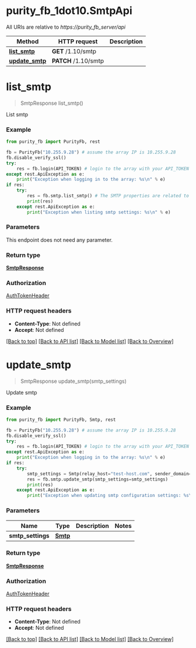 # purity_fb_1dot10.SmtpApi

All URIs are relative to *https://purity_fb_server/api*

Method | HTTP request | Description
------------- | ------------- | -------------
[**list_smtp**](SmtpApi.md#list_smtp) | **GET** /1.10/smtp | 
[**update_smtp**](SmtpApi.md#update_smtp) | **PATCH** /1.10/smtp | 


# **list_smtp**
> SmtpResponse list_smtp()



List smtp

### Example 
```python
from purity_fb import PurityFb, rest

fb = PurityFb("10.255.9.28") # assume the array IP is 10.255.9.28
fb.disable_verify_ssl()
try:
    res = fb.login(API_TOKEN) # login to the array with your API_TOKEN
except rest.ApiException as e:
    print("Exception when logging in to the array: %s\n" % e)
if res:
    try:
        res = fb.smtp.list_smtp() # The SMTP properties are related to alert routing
        print(res)
    except rest.ApiException as e:
        print("Exception when listing smtp settings: %s\n" % e)
```

### Parameters
This endpoint does not need any parameter.

### Return type

[**SmtpResponse**](SmtpResponse.md)

### Authorization

[AuthTokenHeader](index.md#AuthTokenHeader)

### HTTP request headers

 - **Content-Type**: Not defined
 - **Accept**: Not defined

[[Back to top]](#) [[Back to API list]](index.md#endpoint-properties) [[Back to Model list]](index.md#documentation-for-models) [[Back to Overview]](index.md)

# **update_smtp**
> SmtpResponse update_smtp(smtp_settings)



Update smtp

### Example 
```python
from purity_fb import PurityFb, Smtp, rest

fb = PurityFb("10.255.9.28") # assume the array IP is 10.255.9.28
fb.disable_verify_ssl()
try:
    res = fb.login(API_TOKEN) # login to the array with your API_TOKEN
except rest.ApiException as e:
    print("Exception when logging in to the array: %s\n" % e)
if res:
    try:
        smtp_settings = Smtp(relay_host="test-host.com", sender_domain="purestorage.com")
        res = fb.smtp.update_smtp(smtp_settings=smtp_settings)
        print(res)
    except rest.ApiException as e:
        print("Exception when updating smtp configuration settings: %s\n" % e)
```

### Parameters

Name | Type | Description  | Notes
------------- | ------------- | ------------- | -------------
 **smtp_settings** | [**Smtp**](Smtp.md)|  | 

### Return type

[**SmtpResponse**](SmtpResponse.md)

### Authorization

[AuthTokenHeader](index.md#AuthTokenHeader)

### HTTP request headers

 - **Content-Type**: Not defined
 - **Accept**: Not defined

[[Back to top]](#) [[Back to API list]](index.md#endpoint-properties) [[Back to Model list]](index.md#documentation-for-models) [[Back to Overview]](index.md)

